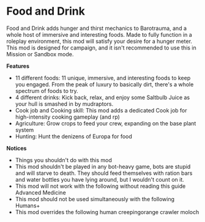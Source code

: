 # Food and Drink
Food and Drink adds hunger and thirst mechanics to Barotrauma, and a whole host of immersive and interesting foods. Made to fully function in a roleplay environment, this mod will satisfy your desire for a hunger meter.
This mod is designed for campaign, and it isn't recommended to use this in Mission or Sandbox mode.

**Features**
- 11 different foods: 11 unique, immersive, and interesting foods to keep you engaged. From the peak of luxury to basically dirt, there's a whole spectrum of foods to try.
- 4 different drinks: Kick back, relax, and enjoy some Saltbulb Juice as your hull is smashed in by mudraptors.
- Cook job and Cooking skill: This mod adds a dedicated Cook job for high-intensity cooking gameplay (and rp)
- Agriculture: Grow crops to feed your crew, expanding on the base plant system
- Hunting: Hunt the denizens of Europa for food

**Notices**
- Things you shouldn't do with this mod
- This mod shouldn't be played in any bot-heavy game, bots are stupid and will starve to death. They should feed themselves with ration bars and water bottles you have lying around, but I wouldn't count on it.
- This mod will not work with the following without reading this guide
    Advanced Medicine
- This mod should not be used simultaneously with the following
    Humans+
- This mod overrides the following
    human creepingorange crawler moloch
